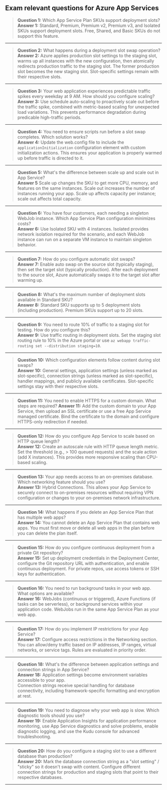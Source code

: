 ## Exam relevant questions for Azure App Services

> **Question 1:** Which App Service Plan SKUs support deployment slots?  
> **Answer 1:** Standard, Premium, Premium v2, Premium v3, and Isolated SKUs support deployment slots. Free,
> Shared, and Basic SKUs do not support this feature.
---
> **Question 2:** What happens during a deployment slot swap operation?  
> **Answer 2:** Azure applies production slot settings to the staging slot, warms up all instances with the new
> configuration, then atomically redirects production traffic to the staging slot. The former production slot becomes
> the  new staging slot. Slot-specific settings remain  with their respective slots.
---
> **Question 3:** Your web application experiences predictable traffic spikes every weekday at 9 AM. How should you configure scaling?  
> **Answer 3:** Use schedule auto-scaling to proactively scale out before the traffic spike, combined with metric-based scaling for unexpected load variations.
> This prevents performance degradation during predicable high-traffic periods.
---
> **Question 4:** You need to ensure scripts run before a slot swap completes. Which solution works?  
> **Answer 4:** Update the web.config file to include the `applicationInitialization` configuration element with custom initialization actions. 
> This ensures your application is properly warmed up before traffic is directed to it.
---
> **Question 5:** What's the difference between scale up and scale out in App Service?  
> **Answer 5** Scale up changes the SKU to get more CPU,  memory, and features on the same instances.
> Scale out increases the number of instances running your app. Scale up affects capacity per instance; scale out affects total capacity.
---
> **Question 6:** You have four customers, each needing a singleton WebJob instance. Which App Service Plan configuration minimizes costs?  
> **Answer 6:** Use Isolated SKU with 4 instances. Isolated provides network isolation required for the scenario, 
>  and each WebJob instance can run on a separate VM instance to maintain singleton behavior.
---
> **Question 7:** How do you configure automatic slot swaps?  
> **Answer 7:** Enable auto swap on the source slot (typically staging), then set the target slot (typically production). 
> After each deployment to the source slot, Azure automatically swaps it to the target slot after warming up.
---
> **Question 8:** What's the maximum number of deployment slots available in Standard SKU?  
> **Answer 8:** Standard SKU supports up to 5 deployment slots (including production). Premium  SKUs support up to 20 slots.
---
> **Question 9:** You need to route 10% of traffic to a staging slot for testing. How do you configure this?  
> **Answer 9:** Use traffic routing in deployment slots. Set the staging slot routing rule to 10% in the Azure portal 
> or use `az webapp traffic-routing set --distribution staging=10`.
---
> **Question 10:** Which configuration elements follow content during slot swaps?  
> **Answer 10:** General settings, application settings (unless marked as slot-specific), connection strings (unless marked as slot-specific),
> handler mappings, and publicly available certificates. Slot-specific settings stay with their respective slots.
---
> **Question 11:** You need to enable HTTPS for a custom domain. What steps are required? 
> **Answer 11:** Add the custom domain to your App Service, then upload an SSL certificate or use a free App Service managed certificate. 
> Bind the certificate to the domain and configure HTTPS-only redirection if needed.
---
> **Question 12:** How do you configure App Service to scale based on HTTP queue length?  
> **Answer 12:** Create an autoscale rule with HTTP queue length metric. Set the threshold (e.g., > 100 queued requests) 
> and the scale action (add X instances). This provides more responsive scaling than CPU-based scaling.
---
> **Question 13:** Your app needs access to an on-premises database. Which networking feature should you use?  
> **Answer 13:** Hybrid  Connections. This allows your App Service to securely  connect to on-premises resources without requiring VPN 
> configuration or changes to your on-premises network infrastructure.
---
> **Question 14:** What happens if you delete an App Service Plan that has multiple web apps?  
> **Answer 14:** You cannot delete an App Service  Plan that contains web apps. You must first move or delete all web apps in the plan before you can delete the plan itself.
---
> **Question 15:** How do you configure continuous deployment from a private Git repository?  
> **Answer 15:** Set up deployment credentials in the Deployment Center, configure the Git repository URL with authentication,
> and enable continuous deployment. For private repos, use access tokens or SSH keys for authentication.
---
> **Question 16:** You need to run background tasks in your web app. What options are available?  
> **Answer 16:** WebJobs (continuous or triggered), Azure Functions (if tasks can be serverless), or background services within your application code. 
> WebJobs run in the same App Service Plan as your web app.
---
> **Question 17:** How do you implement IP restrictions for your App Service?  
> **Answer 17:** Configure access restrictions in the Networking section. You can allow/deny traffic based on IP addresses, IP ranges,
> virtual networks, or service tags. Rules are evaluated in priority order.
---
> **Question 18:** What's the difference between application settings and connection strings in App Service?  
> **Answer 18:** Application settings become environment variables accessible to your app.  
> Connection strings receive special handling for database connectivity, including framework-specific formatting and encryption at rest.
---
> **Question 19:** You need to diagnose why your web app is slow. Which diagnostic tools should you use?  
> **Answer 19:** Enable Application Insights for application performance monitoring, use App Service diagnostics and solve problems, 
> enable diagnostic logging, and use the Kudu console for advanced troubleshooting.
---
> **Question 20:** How do you configure a staging slot to use a different database than production?  
> **Answer 20:** Mark the database connection string as a "slot setting" / "sticky" so it doesn't swap with content.
> Configure different connection strings for production and staging slots that point to their respective databases.
---